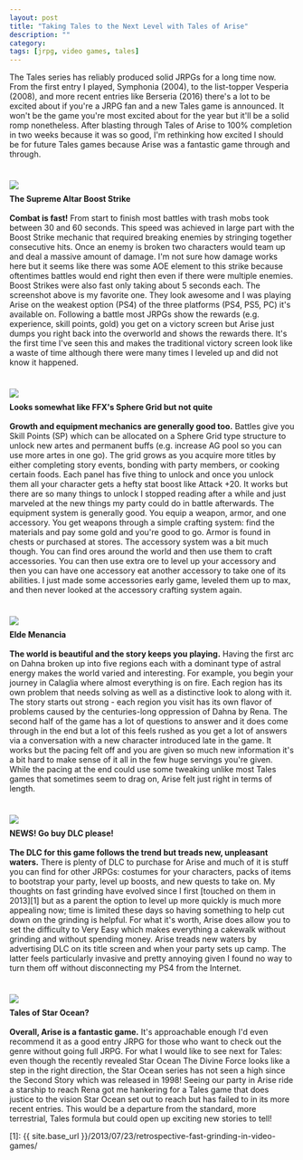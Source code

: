```yaml
---
layout: post
title: "Taking Tales to the Next Level with Tales of Arise"
description: ""
category: 
tags: [jrpg, video games, tales]
---
```


The Tales series has reliably produced solid JRPGs for a long time now. From the first entry I played, Symphonia (2004), to the list-topper Vesperia (2008), and more recent entries like Berseria (2016) there's a lot to be excited about if you're a JRPG fan and a new Tales game is announced. It won't be the game you're most excited about for the year but it'll be a solid romp nonetheless. After blasting through Tales of Arise to 100% completion in two weeks because it was so good, I'm rethinking how excited I should be for future Tales games because Arise was a fantastic game through and through. 

<div>
    <img class="rounded-corners" style="max-width: 700px; border: 1px; margin-top: 24px" src="{{ site.images2021 }}/11-06/supreme-altar.jpg"/>
    <p class="caption-text" style="line-height: 1.5em; margin-bottom: 15px; margin-top: 6px;"><strong>The Supreme Altar Boost Strike</strong></p>
</div>

**Combat is fast!** From start to finish most battles with trash mobs took between 30 and 60 seconds. This speed was achieved in large part with the Boost Strike mechanic that required breaking enemies by stringing together consecutive hits. Once an enemy is broken two characters would team up and deal a massive amount of damage. I'm not sure how damage works here but it seems like there was some AOE element to this strike because oftentimes battles would end right then even if there were multiple enemies. Boost Strikes were also fast only taking about 5 seconds each. The screenshot above is my favorite one. They look awesome and I was playing Arise on the weakest option (PS4) of the three platforms (PS4, PS5, PC) it's available on. Following a battle most JRPGs show the rewards (e.g. experience, skill points, gold) you get on a victory screen but Arise just dumps you right back into the overworld and shows the rewards there. It's the first time I've seen this and makes the traditional victory screen look like a waste of time although there were many times I leveled up and did not know it happened.

<div>
    <img class="rounded-corners" style="max-width: 700px; border: 1px; margin-top: 24px" src="{{ site.images2021 }}/11-06/artes-tree.jpg"/>
    <p class="caption-text" style="line-height: 1.5em; margin-bottom: 15px; margin-top: 6px;"><strong>Looks somewhat like FFX's Sphere Grid but not quite</strong></p>
</div>

**Growth and equipment mechanics are generally good too.** Battles give you Skill Points (SP) which can be allocated on a Sphere Grid type structure to unlock new artes and permanent buffs (e.g. increase AG pool so you can use more artes in one go). The grid grows as you acquire more titles by either completing story events, bonding with party members, or cooking certain foods. Each panel has five thing to unlock and once you unlock them all your character gets a hefty stat boost like Attack +20. It works but there are so many things to unlock I stopped reading after a while and just marveled at the new things my party could do in battle afterwards. The equipment system is generally good. You equip a weapon, armor, and one accessory. You get weapons through a simple crafting system: find the materials and pay some gold and you're good to go. Armor is found in chests or purchased at stores. The accessory system was a bit much though. You can find ores around the world and then use them to craft accessories. You can then use extra ore to level up your accessory and then you can have one accessory eat another accessory to take one of its abilities. I just made some accessories early game, leveled them up to max, and then never looked at the accessory crafting system again.

<div>
    <img class="rounded-corners" style="max-width: 700px; border: 1px; margin-top: 24px" src="{{ site.images2021 }}/11-06/elde-menancia.jpg"/>
    <p class="caption-text" style="line-height: 1.5em; margin-bottom: 15px; margin-top: 6px;"><strong>Elde Menancia</strong></p>
</div>

**The world is beautiful and the story keeps you playing.** Having the first arc on Dahna broken up into five regions each with a dominant type of astral energy makes the world varied and interesting. For example, you begin your journey in Calaglia where almost everything is on fire. Each region has its own problem that needs solving as well as a distinctive look to along with it. The story starts out strong - each region you visit has its own flavor of problems caused by the centuries-long oppression of Dahna by Rena. The second half of the game has a lot of questions to answer and it does come through in the end but a lot of this feels rushed as you get a lot of answers via a conversation with a new character introduced late in the game. It works but the pacing felt off and you are given so much new information it's a bit hard to make sense of it all in the few huge servings you're given. While the pacing at the end could use some tweaking unlike most Tales games that sometimes seem to drag on, Arise felt just right in terms of length.

<div>
    <img class="rounded-corners" style="max-width: 700px; border: 1px; margin-top: 24px" src="{{ site.images2021 }}/11-06/dlc.jpg"/>
    <p class="caption-text" style="line-height: 1.5em; margin-bottom: 15px; margin-top: 6px;"><strong>NEWS! Go buy DLC please!</strong></p>
</div>

**The DLC for this game follows the trend but treads new, unpleasant waters.** There is plenty of DLC to purchase for Arise and much of it is stuff you can find for other JRPGs: costumes for your characters, packs of items to bootstrap your party, level up boosts, and new quests to take on. My thoughts on fast grinding have evolved since I first [touched on them in 2013][1] but as a parent the option to level up more quickly is much more appealing now; time is limited these days so having something to help cut down on the grinding is helpful. For what it's worth, Arise does allow you to set the difficulty to Very Easy which makes everything a cakewalk without grinding and without spending money. Arise treads new waters by advertising DLC on its title screen and when your party sets up camp. The latter feels particularly invasive and pretty annoying given I found no way to turn them off without disconnecting my PS4 from the Internet.

<div>
    <img class="rounded-corners" style="max-width: 700px; border: 1px; margin-top: 24px" src="{{ site.images2021 }}/11-06/space.jpg"/>
    <p class="caption-text" style="line-height: 1.5em; margin-bottom: 15px; margin-top: 6px;"><strong>Tales of Star Ocean?</strong></p>
</div>

**Overall, Arise is a fantastic game.** It's approachable enough I'd even recommend it as a good entry JRPG for those who want to check out the genre without going full JRPG. For what I would like to see next for Tales: even though the recently revealed Star Ocean The Divine Force looks like a step in the right direction, the Star Ocean series has not seen a high since the Second Story which was released in 1998! Seeing our party in Arise ride a starship to reach Rena got me hankering for a Tales game that does justice to the vision Star Ocean set out to reach but has failed to in its more recent entries. This would be a departure from the standard, more terrestrial, Tales formula but could open up exciting new stories to tell! 

[1]: {{ site.base_url }}/2013/07/23/retrospective-fast-grinding-in-video-games/
